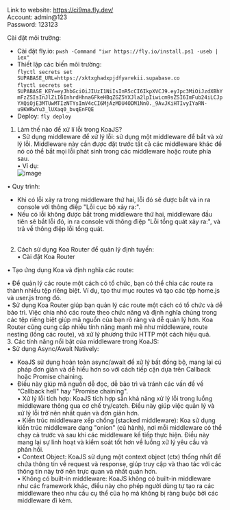 Link to website: https://ci9ma.fly.dev/  
Account: admin@123  
Password: 123123

Cài đặt môi trường:  
- Cài đặt fly.io: `pwsh -Command "iwr https://fly.io/install.ps1 -useb | iex"`  
- Thiết lập các biến môi trường:  
    `flyctl secrets set SUPABASE_URL=https://xktxghadxpjdfyarekii.supabase.co`    
    `flyctl secrets set SUPABASE_KEY=eyJhbGciOiJIUzI1NiIsInR5cCI6IkpXVCJ9.eyJpc3MiOiJzdXBhYmFzZSIsInJlZiI6InhrdHhnaGFkeHBqZGZ5YXJla2lpIiwicm9sZSI6ImFub24iLCJpYXQiOjE3MTUwMTIzNTYsImV4cCI6MjAzMDU4ODM1Nn0._9AvJKiHTIvyIYaRN-u9KWRwYu3_lUXaq0_bvqEnFQE`  
-  Deploy: `fly deploy`  
1.	Làm thế nào để xử lí lỗi trong KoaJS?  
•	Sử dụng middleware để xử lý lỗi: sử dụng một middleware để bắt và xử lý lỗi. Middleware này cần được đặt trước tất cả các middleware khác để nó có thể bắt mọi lỗi phát sinh trong các middleware hoặc route phía sau.  
•	Ví dụ:  
![image](https://github.com/mongquamonNT106/DoAnWeb/assets/113243759/0388ee68-44d1-4db6-9e8f-49f00de2f16e)

•	Quy trình:  
-	Khi có lỗi xảy ra trong middleware thứ hai, lỗi đó sẽ được bắt và in ra console với thông điệp "Lỗi cục bộ xảy ra:".  
-	Nếu có lỗi không được bắt trong middleware thứ hai, middleware đầu tiên sẽ bắt lỗi đó, in ra console với thông điệp "Lỗi tổng quát xảy ra:", và trả về thông điệp lỗi tổng quát.  
   
2.  Cách sử dụng Koa Router để quản lý định tuyến:  
•	Cài đặt Koa Router  
   
•	Tạo ứng dụng Koa và định nghĩa các route:  
   
•	Để quản lý các route một cách có tổ chức, bạn có thể chia các route ra thành nhiều tệp riêng biệt. Ví dụ, tạo thư mục routes và tạo các tệp home.js và user.js trong đó.  
•	Sử dụng Koa Router giúp bạn quản lý các route một cách có tổ chức và dễ bảo trì. Việc chia nhỏ các route theo chức năng và định nghĩa chúng trong các tệp riêng biệt giúp mã nguồn của bạn rõ ràng và dễ quản lý hơn. Koa Router cũng cung cấp nhiều tính năng mạnh mẽ như middleware, route nesting (lồng các route), và xử lý phương thức HTTP một cách hiệu quả.  
3. Các tính năng nổi bật của middleware trong KoaJS:  
•	Sử dụng Async/Await Natively:  
-	KoaJS sử dụng hoàn toàn async/await để xử lý bất đồng bộ, mang lại cú pháp đơn giản và dễ hiểu hơn so với cách tiếp cận dựa trên Callback hoặc Promise chaining.  
-	Điều này giúp mã nguồn dễ đọc, dễ bảo trì và tránh các vấn đề về "Callback hell" hay "Promise chaining".  
•	Xử lý lỗi tích hợp: KoaJS tích hợp sẵn khả năng xử lý lỗi trong luồng middleware thông qua cơ chế try/catch. Điều này giúp việc quản lý và xử lý lỗi trở nên nhất quán và đơn giản hơn.  
•	Kiến trúc middleware xếp chồng (stacked middleware): Koa sử dụng kiến trúc middleware dạng "onion" (củ hành), nơi mỗi middleware có thể chạy cả trước và sau khi các middleware kế tiếp thực hiện. Điều này mang lại sự linh hoạt và kiểm soát tốt hơn về luồng xử lý yêu cầu và phản hồi.  
•	Context Object: KoaJS sử dụng một context object (ctx) thống nhất để chứa thông tin về request và response, giúp truy cập và thao tác với các thông tin này trở nên trực quan và nhất quán hơn.  
•	Không có built-in middleware: KoaJS không có built-in middleware như các framework khác, điều này cho phép người dùng tự tạo ra các middleware theo nhu cầu cụ thể của họ mà không bị ràng buộc bởi các middleware đi kèm.  
